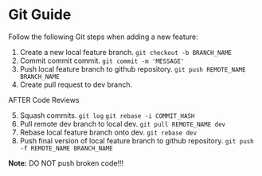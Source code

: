 # Git Guide

Follow the following Git steps when adding a new feature:

1. Create a new local feature branch. `git checkout -b BRANCH_NAME`
2. Commit commit commit. `git commit -m 'MESSAGE'`
3. Push local feature branch to github repository. `git push REMOTE_NAME BRANCH_NAME`
4. Create pull request to dev branch.

AFTER Code Reviews

5. Squash commits. `git log` `git rebase -i COMMIT_HASH`
6. Pull remote dev branch to local dev. `git pull REMOTE_NAME dev`
7. Rebase local feature branch onto dev. `git rebase dev`
8. Push final version of local feature branch to github repository. `git push -f REMOTE_NAME BRANCH_NAME`

**Note:** DO NOT push broken code!!!
